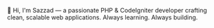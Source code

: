 👋 Hi, I'm Sazzad  — a passionate PHP & CodeIgniter developer crafting clean, scalable web applications. Always learning. Always building.

